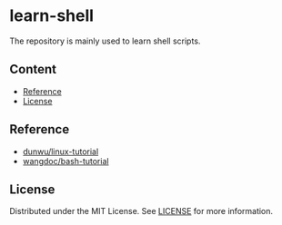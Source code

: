 # learn-shell
The repository is mainly used to learn shell scripts.
## Content
- [Reference](#Reference)
- [License](#License)
## Reference
- [dunwu/linux-tutorial](https://github.com/dunwu/linux-tutorial)
- [wangdoc/bash-tutorial](https://github.com/wangdoc/bash-tutorial)
## License
Distributed under the MIT License. See [LICENSE](LICENSE) for more information.